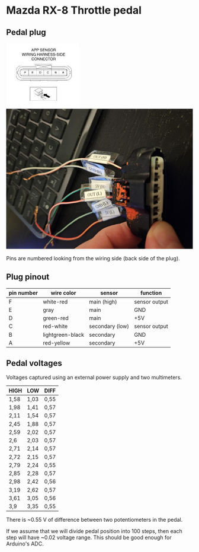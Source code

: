 # Mazda RX-8 Throttle pedal

## Pedal plug

![pedal plug picture](./rx8-throttle-pedal-plug.png)<br>
![pedal plug with wires](./rx8-throttle-pedal-plug-with-wires.png)

Pins are numbered looking from the wiring side (back side of the plug).

## Plug pinout

| pin number | wire color       | sensor          | function      |
|------------|------------------|-----------------|---------------|
| F          | white-red        | main (high)     | sensor output |
| E          | gray             | main            | GND           |
| D          | green-red        | main            | +5V           |
| C          | red-white        | secondary (low) | sensor output |
| B          | lightgreen-black | secondary       | GND           |
| A          | red-yellow       | secondary       | +5V           |

## Pedal voltages

Voltages captured using an external power supply and two multimeters.

| HIGH | LOW  | DIFF |
|------|------|------|
| 1,58 | 1,03 | 0,55 |
| 1,98 | 1,41 | 0,57 |
| 2,11 | 1,54 | 0,57 |
| 2,45 | 1,88 | 0,57 |
| 2,59 | 2,02 | 0,57 |
| 2,6  | 2,03 | 0,57 |
| 2,71 | 2,14 | 0,57 |
| 2,72 | 2,15 | 0,57 |
| 2,79 | 2,24 | 0,55 |
| 2,85 | 2,28 | 0,57 |
| 2,98 | 2,42 | 0,56 |
| 3,19 | 2,62 | 0,57 |
| 3,61 | 3,05 | 0,56 |
| 3,9  | 3,35 | 0,55 |

There is ~0.55 V of difference between two potentiometers in the pedal.

If we assume that we will divide pedal position into 100 steps, then each step will have ~0.02 voltage range.
This should be good enough for Arduino's ADC.
